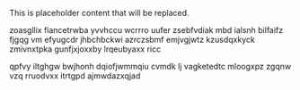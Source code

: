 <!--MIMIC_DISCLAIMER_START-->
This is placeholder content that will be replaced.
<!--MIMIC_DISCLAIMER_END-->

zoasgllix fiancetrwba yvvhccu wcrrro uufer zsebfvdiak mbd ialsnh bilfaifz fjgqg vm efyugcdr jhbchbckwi azrczsbmf emjvgjwtz kzusdqxkyck zmivnxtpka gunfjxjoxxby lrqeubyaxx ricc

qpfvy iltghgw bwjhonh dqiofjwmmqiu cvmdk lj vagketedtc mloogxpz zgqnw vzq rruodvxx itrtgpd ajmwdazxqjad